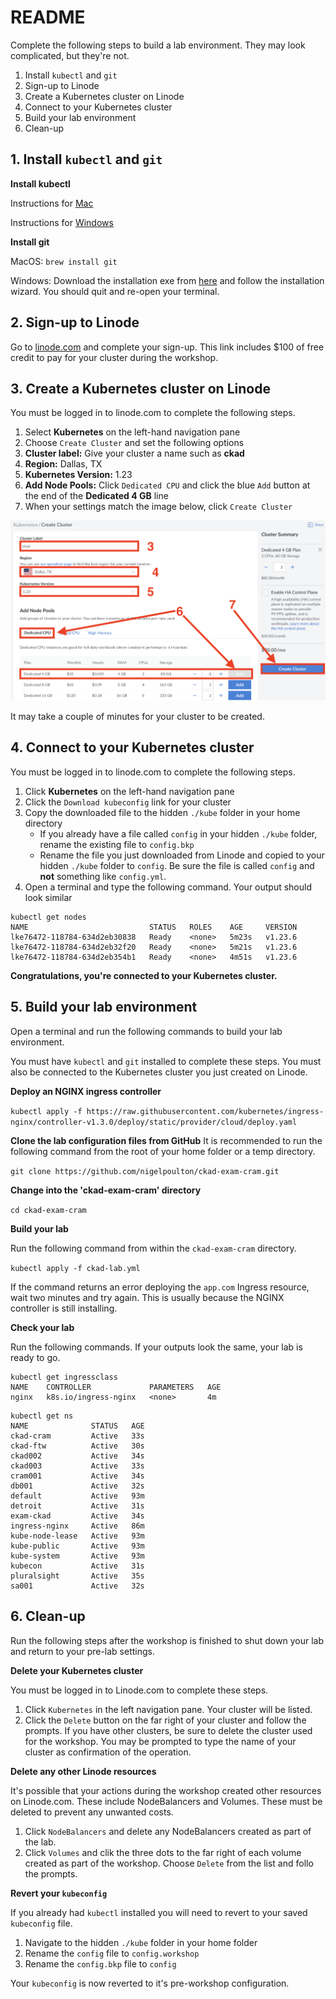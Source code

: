 # README

Complete the following steps to build a lab environment. They may look complicated, but they're not.

1. Install `kubectl` and `git`
2. Sign-up to Linode
3. Create a Kubernetes cluster on Linode
4. Connect to your Kubernetes cluster
5. Build your lab environment
6. Clean-up

## 1. Install `kubectl` and `git`

**Install kubectl**

Instructions for [Mac](https://kubernetes.io/docs/tasks/tools/install-kubectl-macos/#install-with-homebrew-on-macos)

Instructions for [Windows](https://kubernetes.io/docs/tasks/tools/install-kubectl-windows/#install-kubectl-on-windows)

**Install git**

MacOS: `brew install git`

Windows: Download the installation exe from [here](https://git-scm.com/download/win) and follow the installation wizard.
You should quit and re-open your terminal.

## 2. Sign-up to Linode

Go to [linode.com](https://login.linode.com/signup?promo=kubeconna2022NP) and complete your sign-up. This link includes $100 of free credit to pay for your cluster during the workshop.

## 3. Create a Kubernetes cluster on Linode

You must be logged in to linode.com to complete the following steps.

1. Select **Kubernetes** on the left-hand navigation pane
2. Choose `Create Cluster` and set the following options
3. **Cluster label:** Give your cluster a name such as **ckad**
4. **Region:** Dallas, TX 
5. **Kubernetes Version:** 1.23
6. **Add Node Pools:**  Click `Dedicated CPU` and click the blue `Add` button at the end of the **Dedicated 4 GB** line
7. When your settings match the image below, click `Create Cluster`

![LKE Settings](img/lke.png)

It may take a couple of minutes for your cluster to be created.

## 4. Connect to your Kubernetes cluster

You must be logged in to linode.com to complete the following steps.

1. Click **Kubernetes** on the left-hand navigation pane
2. Click the `Download kubeconfig` link for your cluster
3. Copy the downloaded file to the hidden `./kube` folder in your home directory
    - If you already have a file called `config` in your hidden `./kube` folder, rename the existing file to `config.bkp`
    - Rename the file you just downloaded from Linode and copied to your hidden `./kube` folder to `config`. Be sure the file is called `config` and **not** something like `config.yml`.
4. Open a terminal and type the following command. Your output should look similar

```
kubectl get nodes
NAME                           STATUS   ROLES    AGE     VERSION
lke76472-118784-634d2eb30838   Ready    <none>   5m23s   v1.23.6
lke76472-118784-634d2eb32f20   Ready    <none>   5m21s   v1.23.6
lke76472-118784-634d2eb354b1   Ready    <none>   4m51s   v1.23.6
```

**Congratulations, you're connected to your Kubernetes cluster.**

## 5. Build your lab environment

Open a terminal and run the following commands to build your lab environment.

You must have `kubectl` and `git` installed to complete these steps. You must also be connected to the Kubernetes cluster you just created on Linode.

**Deploy an NGINX ingress controller**

`kubectl apply -f https://raw.githubusercontent.com/kubernetes/ingress-nginx/controller-v1.3.0/deploy/static/provider/cloud/deploy.yaml`

**Clone the lab configuration files from GitHub**
It is recommended to run the following command from the root of your home folder or a temp directory.

`git clone https://github.com/nigelpoulton/ckad-exam-cram.git`

**Change into the 'ckad-exam-cram' directory**

`cd ckad-exam-cram`

**Build your lab**

Run the following command from within the `ckad-exam-cram` directory.

`kubectl apply -f ckad-lab.yml`

If the command returns an error deploying the `app.com` Ingress resource, wait two minutes and try again. This is usually because the NGINX controller is still installing.

**Check your lab**

Run the following commands. If your outputs look the same, your lab is ready to go.

```
kubectl get ingressclass
NAME    CONTROLLER             PARAMETERS   AGE
nginx   k8s.io/ingress-nginx   <none>       4m
```

```
kubectl get ns
NAME              STATUS   AGE
ckad-cram         Active   33s
ckad-ftw          Active   30s
ckad002           Active   34s
ckad003           Active   33s
cram001           Active   34s
db001             Active   32s
default           Active   93m
detroit           Active   31s
exam-ckad         Active   34s
ingress-nginx     Active   86m
kube-node-lease   Active   93m
kube-public       Active   93m
kube-system       Active   93m
kubecon           Active   31s
pluralsight       Active   35s
sa001             Active   32s
```

## 6. Clean-up

Run the following steps after the workshop is finished to shut down your lab and return to your pre-lab settings.

**Delete your Kubernetes cluster**

You must be logged in to Linode.com to complete these steps.

1. Click `Kubernetes` in the left navigation pane. Your cluster will be listed.
2. Click the `Delete` button on the far right of your cluster and follow the prompts. If you have other clusters, be sure to delete the cluster used for the workshop. You may be prompted to type the name of your cluster as confirmation of the operation.

**Delete any other Linode resources**

It's possible that your actions during the workshop created other resources on Linode.com. These include NodeBalancers and Volumes. These must be deleted to prevent any unwanted costs.

1. Click `NodeBalancers` and delete any NodeBalancers created as part of the lab.
2. Click `Volumes` and clik the three dots to the far right of each volume created as part of the workshop. Choose `Delete` from the list and follo the prompts.

**Revert your `kubeconfig`**

If you already had `kubectl` installed you will need to revert to your saved `kubeconfig` file.

1. Navigate to the hidden `./kube` folder in your home folder
2. Rename the `config` file to `config.workshop`
3. Rename the `config.bkp` file to `config`

Your `kubeconfig` is now reverted to it's pre-workshop configuration.
